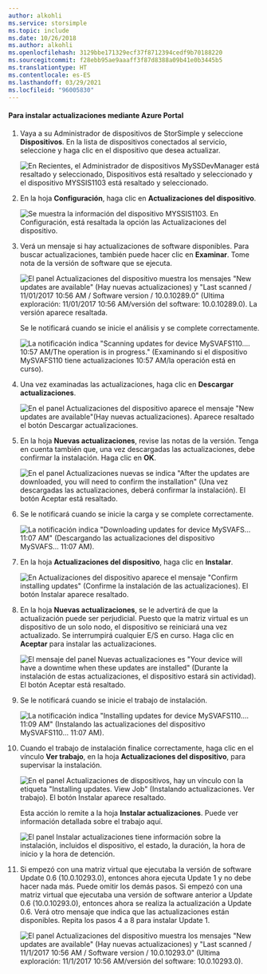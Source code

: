 ```yaml
---
author: alkohli
ms.service: storsimple
ms.topic: include
ms.date: 10/26/2018
ms.author: alkohli
ms.openlocfilehash: 3129bbe171329ecf37f8712394cedf9b70188220
ms.sourcegitcommit: f28ebb95ae9aaaff3f87d8388a09b41e0b3445b5
ms.translationtype: HT
ms.contentlocale: es-ES
ms.lasthandoff: 03/29/2021
ms.locfileid: "96005830"
---
```

#### <a name="to-install-updates-via-the-azure-portal"></a>Para instalar actualizaciones mediante Azure Portal

1. Vaya a su Administrador de dispositivos de StorSimple y seleccione **Dispositivos**. En la lista de dispositivos conectados al servicio, seleccione y haga clic en el dispositivo que desea actualizar.

    ![En Recientes, el Administrador de dispositivos MySSDevManager está resaltado y seleccionado, Dispositivos está resaltado y seleccionado y el dispositivo MYSSIS1103 está resaltado y seleccionado.](../includes/media/storsimple-virtual-array-install-update-via-portal-04/azupdate1m.png) 

2. En la hoja **Configuración**, haga clic en **Actualizaciones del dispositivo**.

    ![Se muestra la información del dispositivo MYSSIS1103. En Configuración, está resaltada la opción las Actualizaciones del dispositivo.](../includes/media/storsimple-virtual-array-install-update-via-portal-04/azupdate2m.png)  

3. Verá un mensaje si hay actualizaciones de software disponibles. Para buscar actualizaciones, también puede hacer clic en **Examinar**. Tome nota de la versión de software que se ejecuta. 

    ![El panel Actualizaciones del dispositivo muestra los mensajes "New updates are available" (Hay nuevas actualizaciones) y "Last scanned / 11/01/2017 10:56 AM / Software version / 10.0.10289.0" (Ultima exploración: 11/01/2017 10:56 AM/versión del software: 10.0.10289.0). La versión aparece resaltada.](../includes/media/storsimple-virtual-array-install-update-via-portal-1/azupdate3m1.png)

    Se le notificará cuando se inicie el análisis y se complete correctamente.

    ![La notificación indica "Scanning updates for device MySVAFS110…. 10:57 AM/The operation is in progress." (Examinando si el dispositivo MySVAFS110 tiene actualizaciones 10:57 AM/la operación está en curso).](../includes/media/storsimple-virtual-array-install-update-via-portal-1/azupdate5m.png)

4. Una vez examinadas las actualizaciones, haga clic en **Descargar actualizaciones**.

    ![En el panel Actualizaciones del dispositivo aparece el mensaje "New updates are available"(Hay nuevas actualizaciones). Aparece resaltado el botón Descargar actualizaciones.](../includes/media/storsimple-virtual-array-install-update-via-portal-1/azupdate6m.png)

5. En la hoja **Nuevas actualizaciones**, revise las notas de la versión. Tenga en cuenta también que, una vez descargadas las actualizaciones, debe confirmar la instalación. Haga clic en **OK**.

    ![En el panel Actualizaciones nuevas se indica "After the updates are downloaded, you will need to confirm the installation" (Una vez descargadas las actualizaciones, deberá confirmar la instalación). El botón Aceptar está resaltado.](../includes/media/storsimple-virtual-array-install-update-via-portal-1/azupdate7m.png)

6. Se le notificará cuando se inicie la carga y se complete correctamente.

     ![La notificación indica "Downloading updates for device MySVAFS… 11:07 AM" (Descargando las actualizaciones del dispositivo MySVAFS… 11:07 AM).](../includes/media/storsimple-virtual-array-install-update-via-portal-1/azupdate8m.png)

5. En la hoja **Actualizaciones del dispositivo**, haga clic en **Instalar**.

     ![En Actualizaciones del dispositivo aparece el mensaje "Confirm installing updates" (Confirme la instalación de las actualizaciones). El botón Instalar aparece resaltado.](../includes/media/storsimple-virtual-array-install-update-via-portal-1/azupdate11m1.png)

6. En la hoja **Nuevas actualizaciones**, se le advertirá de que la actualización puede ser perjudicial. Puesto que la matriz virtual es un dispositivo de un solo nodo, el dispositivo se reiniciará una vez actualizado. Se interrumpirá cualquier E/S en curso. Haga clic en **Aceptar** para instalar las actualizaciones.

    ![El mensaje del panel Nuevas actualizaciones es "Your device will have a downtime when these updates are installed" (Durante la instalación de estas actualizaciones, el dispositivo estará sin actividad). El botón Aceptar está resaltado.](../includes/media/storsimple-virtual-array-install-update-via-portal-1/azupdate12m.png)

7. Se le notificará cuando se inicie el trabajo de instalación.

    ![La notificación indica "Installing updates for device MySVAFS110…. 11:09 AM" (Instalando las actualizaciones del dispositivo MySVAFS110… 11:07 AM).](../includes/media/storsimple-virtual-array-install-update-via-portal-1/azupdate13m.png)

8.  Cuando el trabajo de instalación finalice correctamente, haga clic en el vínculo **Ver trabajo**, en la hoja **Actualizaciones del dispositivo**, para supervisar la instalación. 

    ![En el panel Actualizaciones de dispositivos, hay un vínculo con la etiqueta "Installing updates. View Job" (Instalando actualizaciones. Ver trabajo). El botón Instalar aparece resaltado.](../includes/media/storsimple-virtual-array-install-update-via-portal-1/azupdate15m1.png)

    Esta acción lo remite a la hoja **Instalar actualizaciones**. Puede ver información detallada sobre el trabajo aquí.

    ![El panel Instalar actualizaciones tiene información sobre la instalación, incluidos el dispositivo, el estado, la duración, la hora de inicio y la hora de detención.](../includes/media/storsimple-virtual-array-install-update-via-portal-1/azupdate16m1.png)

9. Si empezó con una matriz virtual que ejecutaba la versión de software Update 0.6 (10.0.10293.0), entonces ahora ejecuta Update 1 y no debe hacer nada más. Puede omitir los demás pasos. Si empezó con una matriz virtual que ejecutaba una versión de software anterior a Update 0.6 (10.0.10293.0), entonces ahora se realiza la actualización a Update 0.6. Verá otro mensaje que indica que las actualizaciones están disponibles. Repita los pasos 4 a 8 para instalar Update 1.

    ![El panel Actualizaciones del dispositivo muestra los mensajes "New updates are available" (Hay nuevas actualizaciones) y "Last scanned / 11/1/2017 10:56 AM / Software version / 10.0.10293.0" (Ultima exploración: 11/1/2017 10:56 AM/versión del software: 10.0.10293.0).](../includes/media/storsimple-virtual-array-install-update-via-portal-1/azupdate17.png)

